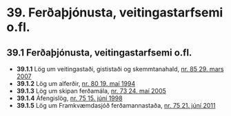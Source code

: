 # 39. Ferðaþjónusta, veitingastarfsemi o.fl.

## 39.1 Ferðaþjónusta, veitingastarfsemi o.fl.

* __39.1.1__ Lög um veitingastaði, gististaði og skemmtanahald, [nr. 85 29. mars 2007](2007085.md)
* __39.1.2__ Lög um alferðir, [nr. 80 19. maí 1994](1994080.md)
* __39.1.3__ Lög um skipan ferðamála, [nr. 73 24. maí 2005](2005073.md)
* __39.1.4__ Áfengislög, [nr. 75 15. júní 1998](1998075.md)
* __39.1.5__ Lög um Framkvæmdasjóð ferðamannastaða, [nr. 75 21. júní 2011](2011075.md)

